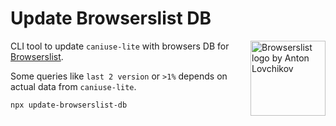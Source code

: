 # Update Browserslist DB

<img width="120" height="120" alt="Browserslist logo by Anton Lovchikov"
     src="https://browserslist.github.io/browserslist/logo.svg" align="right">

CLI tool to update `caniuse-lite` with browsers DB
for [Browserslist](https://github.com/browserslist/browserslist/).

Some queries like `last 2 version` or `>1%` depends on actual data
from `caniuse-lite`.

```sh
npx update-browserslist-db
```
